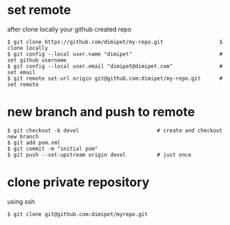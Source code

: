 # set remote
after clone locally your github created repo
```
$ git clone https://github.com/dimipet/my-repo.git                  $ clone locally
$ git config --local user.name "dimipet"                            # set github username
$ git config --local user.email "dimipet@dimipet.com"               # set email
$ git remote set-url origin git@github.com:dimipet/my-repo.git      # set remote
```

# new branch and push to remote
```
$ git checkout -b devel                         # create and checkout new branch
$ git add pom.xml
$ git commit -m "initial pom"
$ git push --set-upstream origin devel          # just once
```

# clone private repository
using ssh
```
$ git clone git@github.com:dimipet/myrepo.git
```